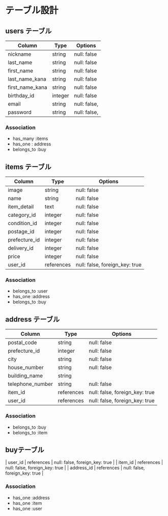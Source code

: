 # テーブル設計

## users テーブル

| Column          | Type       | Options      |
| ------------    | ---------  | -------------|
| nickname        | string     | null: false  |
| last_name       | string     | null: false  |
| first_name      | string     | null: false  |
| last_name_kana  | string     | null: false  |
| first_name_kana | string     | null: false  |
| birthday_id     | integer    | null: false  |
| email           | string     | null: false, |
| password        | string     | null: false, |

### Association

- has_many :items
- has_one : address
- belongs_to :buy

## items テーブル

| Column           |  Type      | Options                        |
| --------------   | ------     | ---------------------          |
| image            | string     | null: false                    |
| name             | string     | null: false                    |
| item_detail      | text       | null: false                    |
| category_id      | integer    | null: false                    |
| condition_id     | integer    | null: false                    |
| postage_id       | integer    | null: false                    |
| prefecture_id    | integer    | null: false                    |
| delivery_id      | integer    | null: false                    |
| price            | integer    | null: false                    |
| user_id          | references | null: false, foreign_key: true |


### Association

- belongs_to :user
- has_one :address
- belongs_to :buy



## address テーブル

| Column           | Type       | Options                        |
| --------------   | ---------- | --------------------------     |
| postal_code      | string     | null: false                    |
| prefecture_id    | integer    | null: false                    |
| city             | string     | null: false                    |
| house_number     | string     | null: false                    |
| building_name    | string     |                                |
| telephone_number | string     | null: false                    |
| item_id          | references | null: false, foreign_key: true |
| user_id          | references | null: false, foreign_key: true |



### Association

- belongs_to :buy
- belongs_to :item


##  buyテーブル

| user_id          | references | null: false, foreign_key: true |
| item_id          | references | null: false, foreign_key: true |
| address_id       | references | null: false, foreign_key: true |

### Association

- has_one :address
- has_one :item
- has_one :user


